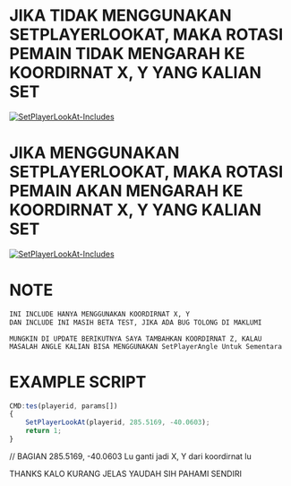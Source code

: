 
# JIKA TIDAK MENGGUNAKAN SETPLAYERLOOKAT, MAKA ROTASI PEMAIN TIDAK MENGARAH KE KOORDIRNAT X, Y YANG KALIAN SET
[![SetPlayerLookAt-Includes]([https://cdn.discordapp.com/attachments/1139146928634990625/1173153196261261332/8Y7yxyJ.png?ex=6562eb0e&is=6550760e&hm=ad94e34a47377dac592e729142652b0efbdc898b7535fa8a54d88619f764b6ac&])]([https://discord.gg/SCJ94u2M6v])

# JIKA MENGGUNAKAN SETPLAYERLOOKAT, MAKA ROTASI PEMAIN AKAN MENGARAH KE KOORDIRNAT X, Y YANG KALIAN SET
[![SetPlayerLookAt-Includes]([https://cdn.discordapp.com/attachments/1139146928634990625/1173153196701650954/roLCud9.png?ex=6562eb0e&is=6550760e&hm=03fe8320241f259ab7c49156a6c96a5106634c10b5eb1c9f9f5f9f2e3b77f79e&])]([https://discord.gg/SCJ94u2M6v])

# NOTE

```bash
INI INCLUDE HANYA MENGGUNAKAN KOORDIRNAT X, Y
DAN INCLUDE INI MASIH BETA TEST, JIKA ADA BUG TOLONG DI MAKLUMI
```

```
MUNGKIN DI UPDATE BERIKUTNYA SAYA TAMBAHKAN KOORDIRNAT Z, KALAU MASALAH ANGLE KALIAN BISA MENGGUNAKAN SetPlayerAngle Untuk Sementara
```

# EXAMPLE SCRIPT

```js
CMD:tes(playerid, params[])
{
	SetPlayerLookAt(playerid, 285.5169, -40.0603);
	return 1;
}
```
// BAGIAN 285.5169, -40.0603 Lu ganti jadi X, Y dari koordirnat lu

THANKS KALO KURANG JELAS YAUDAH SIH PAHAMI SENDIRI

